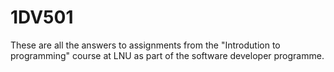 # 1DV501

These are all the answers to assignments from the "Introdution to programming" course at LNU as part of the software developer programme.
